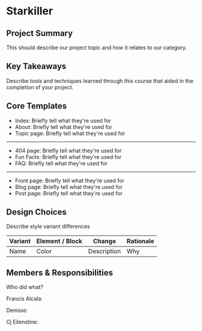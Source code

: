 # Starkiller

## Project Summary

This should describe our project topic and how it relates to our category.

## Key Takeaways

Describe tools and techniques learned through this course that aided in the completion of your project.

## Core Templates

- Index: Briefly tell what they're used for
- About: Briefly tell what they're used for
- Topic page: Briefly tell what they're used for

---

- 404 page: Briefly tell what they're used for
- Fun Facts: Briefly tell what they're used for
- FAQ: Briefly tell what they're used for

---

- Front page: Briefly tell what they're used for
- Blog page: Briefly tell what they're used for
- Post page: Briefly tell what they're used for

## Design Choices

Describe style variant differences

| Variant | Element / Block | Change      | Rationale |
| ------- | --------------- | ----------- | --------- |
| Name    | Color           | Description | Why       |

## Members & Responsibilities

Who did what?

Francis Alcala:

Denisse:

Cj Eilenstine:
